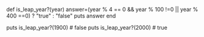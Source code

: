 def is_leap_year?(year)
  answer=(year % 4 == 0 && year % 100 !=0 || year % 400 ==0) ? "true" : "false"
  puts answer
end

puts is_leap_year?(1900)   # false
puts is_leap_year?(2000)   # true
